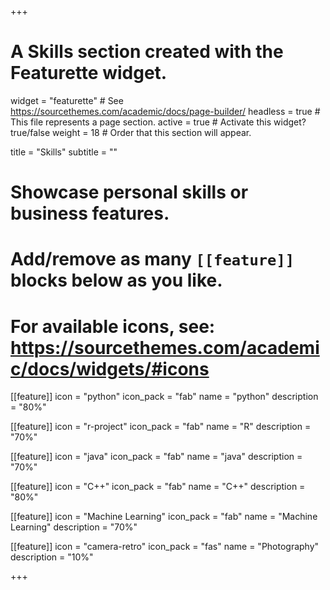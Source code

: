 +++
# A Skills section created with the Featurette widget.
widget = "featurette"  # See https://sourcethemes.com/academic/docs/page-builder/
headless = true  # This file represents a page section.
active = true  # Activate this widget? true/false
weight = 18  # Order that this section will appear.

title = "Skills"
subtitle = ""

# Showcase personal skills or business features.
#
# Add/remove as many `[[feature]]` blocks below as you like.
#
# For available icons, see: https://sourcethemes.com/academic/docs/widgets/#icons

[[feature]]
  icon = "python"
  icon_pack = "fab"
  name = "python"
  description = "80%"

  [[feature]]
  icon = "r-project"
  icon_pack = "fab"
  name = "R"
  description = "70%"

  [[feature]]
  icon = "java"
  icon_pack = "fab"
  name = "java"
  description = "70%"

[[feature]]
  icon = "C++"
  icon_pack = "fab"
  name = "C++"
  description = "80%"


  [[feature]]
  icon = "Machine Learning"
  icon_pack = "fab"
  name = "Machine Learning"
  description = "70%"  

  [[feature]]
  icon = "camera-retro"
  icon_pack = "fas"
  name = "Photography"
  description = "10%"

+++
